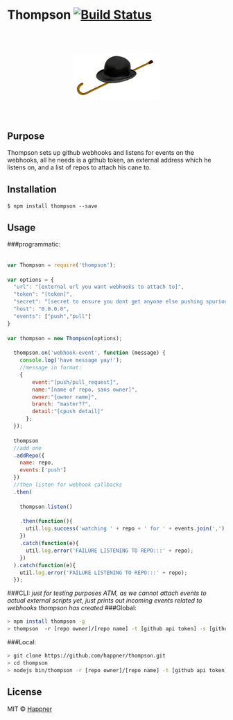 # Thompson [![Build Status](https://travis-ci.org/happner/thompson.svg?branch=master)](https://travis-ci.org/happner/thompson)

<h1 align="center">
  <br>
  <img width="200" src="media/logo.png">
  <br>
  <br>
</h1>


## Purpose

Thompson sets up github webhooks and listens for events on the webhooks, all he needs is a github token, an external address which he listens on, and a list of repos to attach his cane to.

## Installation

```
$ npm install thompson --save
```

## Usage

###programmatic:

```javascript

var Thompson = require('thompson');

var options = {
  "url": "[external url you want webhooks to attach to]",
  "token": "[token]",
  "secret": "[secret to ensure you dont get anyone else pushing spurious events]",
  "host": "0.0.0.0",
  "events": ["push","pull"]
}

var thompson = new Thompson(options);

  thompson.on('webhook-event', function (message) {
    console.log('have message yay!');
    //message in format:
    {
        event:"[push/pull_request]",
        name:"[name of repo, sans owner]",
        owner:"{owner name}",
        branch: "master??",
        detail:"[cpush detail]"
      };
  });

  thompson
  //add one
  .addRepo({
    name: repo,
    events:['push']
  })
  //then listen for webhook callbacks
  .then(

    thompson.listen()

    .then(function(){
      util.log.success('watching ' + repo + ' for ' + events.join(',') + ' event(s) on url ' + url);
    })
    .catch(function(e){
      util.log.error('FAILURE LISTENING TO REPO:::' + repo);
    })
  ).catch(function(e){
    util.log.error('FAILURE LISTENING TO REPO:::' + repo);
  });
```

###CLI:
*just for testing purposes ATM, as we cannot attach events to actual external scripts yet, just prints out incoming events related to webhooks thompson has created*
###Global:
```bash
> npm install thompson -g
> thompson  -r [repo owner]/[repo name] -t [github api token] -s [github webhooks secret] -u [url, not https yet] -e [events comma separated, ie:push,pull_request]
```

###Local:
```bash
> git clone https://github.com/happner/thompson.git
> cd thompson
> nodejs bin/thompson -r [repo owner]/[repo name] -t [github api token] -s [github webhooks secret] -u [url, not https yet] -e [events comma separated, ie:push,pull_request]
```

## License

MIT © [Happner](https://github.com/happner)
